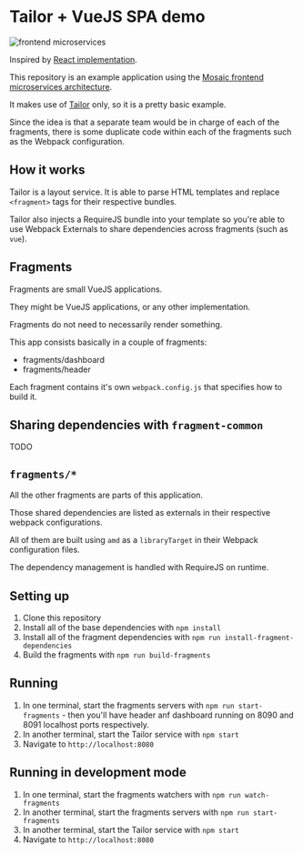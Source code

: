 # Tailor + VueJS SPA demo

![frontend microservices](https://github.com/shershen08/tailor-vue-demo/raw/master/vue-tailor-logo.jpg "VueJS + Taylor")

Inspired by [React implementation](https://github.com/tsnolan23/tailor-react-spa).

This repository is an example application using the [Mosaic frontend microservices architecture](https://mosaic9.org).

It makes use of [Tailor](https://github.com/zalando/tailor) only, so it is a pretty basic example.

Since the idea is that a separate team would be in charge of each of the fragments, there is some duplicate code within each of the fragments such as the Webpack configuration.

## How it works

Tailor is a layout service. It is able to parse HTML templates and replace `<fragment>` tags for their respective bundles.

Tailor also injects a RequireJS bundle into your template so you're able to use Webpack Externals to share dependencies across fragments (such as `vue`).

## Fragments

Fragments are small VueJS applications. 

They might be VueJS applications, or any other implementation.

Fragments do not need to necessarily render something. 

This app consists basically in a couple of fragments:

 - fragments/dashboard
 - fragments/header

Each fragment contains it's own `webpack.config.js` that specifies how to build it.

## Sharing dependencies with `fragment-common`

TODO

## `fragments/*`

All the other fragments are parts of this application.

Those shared dependencies are listed as externals in their respective webpack configurations.

All of them are built using `amd` as a `libraryTarget` in their Webpack configuration files.

The dependency management is handled with RequireJS on runtime.

## Setting up

1. Clone this repository
1. Install all of the base dependencies with `npm install`
1. Install all of the fragment dependencies with `npm run install-fragment-dependencies`
1. Build the fragments with `npm run build-fragments`

## Running

1. In one terminal, start the fragments servers with `npm run start-fragments` - then you'll have header anf dashboard running on 8090 and 8091 localhost ports respectively.
1. In another terminal, start the Tailor service with `npm start`
1. Navigate to `http://localhost:8080`

## Running in development mode

1. In one terminal, start the fragments watchers with `npm run watch-fragments`
1. In another terminal, start the fragments servers with `npm run start-fragments`
1. In another terminal, start the Tailor service with `npm start`
1. Navigate to `http://localhost:8080`

